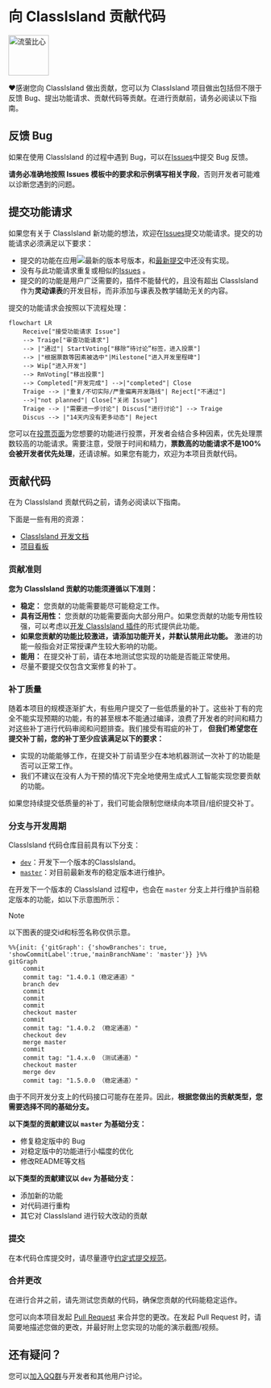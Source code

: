 # 向 ClassIsland 贡献代码

<img alt="流萤比心" src="https://github.com/user-attachments/assets/cc7902f8-baa7-4a70-9fec-4792f401cdd4" height="80px"/>

❤️感谢您向 ClassIsland 做出贡献，您可以为 ClassIsland 项目做出包括但不限于反馈 Bug、提出功能请求、贡献代码等贡献。在进行贡献前，请务必阅读以下指南。

## 反馈 Bug

如果在使用 ClassIsland 的过程中遇到 Bug，可以在[Issues](https://github.com/ClassIsland/ClassIsland/issues/new?assignees=&labels=Bug&projects=&template=BugReport.yml&title=%EF%BC%88%E5%9C%A8%E8%BF%99%E9%87%8C%E8%BE%93%E5%85%A5%E4%BD%A0%E7%9A%84%E6%A0%87%E9%A2%98%EF%BC%89)中提交 Bug 反馈。

**请务必准确地按照 Issues 模板中的要求和示例填写相关字段**，否则开发者可能难以诊断您遇到的问题。

## 提交功能请求

如果您有关于 ClassIsland 新功能的想法，欢迎在[Issues](https://github.com/ClassIsland/ClassIsland/issues/new?assignees=&labels=%E6%96%B0%E5%8A%9F%E8%83%BD&projects=&template=FeatureRequest.yml&title=%EF%BC%88%E5%9C%A8%E8%BF%99%E9%87%8C%E8%BE%93%E5%85%A5%E4%BD%A0%E7%9A%84%E6%A0%87%E9%A2%98%EF%BC%89)提交功能请求。提交的功能请求必须满足以下要求：

- 提交的功能在应用![最新的版本号](https://img.shields.io/github/v/release/ClassIsland/ClassIsland?include_prereleases&style=flat-square&label=)版本，和[最新提交](https://github.com/ClassIsland/ClassIsland/commits/dev/)中还没有实现。
- 没有与此功能请求重复或相似的[Issues](https://github.com/ClassIsland/ClassIsland/issues?q=label%3A新功能) 。
- 提交的的功能是用户广泛需要的，插件不能替代的，且没有超出 ClassIsland 作为**灵动课表**的开发目标，而非添加与课表及教学辅助无关的内容。

提交的功能请求会按照以下流程处理：

``` mermaid
flowchart LR
    Receive["接受功能请求 Issue"]
    --> Traige["审查功能请求"]
    --> |"通过"| StartVoting["移除“待讨论”标签，进入投票"]
    --> |"根据票数等因素被选中"|Milestone["进入开发里程碑"]
    --> Wip["进入开发"]
    --> RmVoting["移出投票"]
    --> Completed["开发完成"] -->|"completed"| Close
    Traige --> |"重复/不切实际/严重偏离开发路线"| Reject["不通过"]
    -->|"not planned"| Close["关闭 Issue"]
    Traige --> |"需要进一步讨论"| Discus["进行讨论"] --> Traige
    Discus --> |"14天内没有更多动态"| Reject
```

您可以在[投票页面](https://github.com/ClassIsland/voting/discussions/categories/classisland)为您想要的功能进行投票，开发者会结合多种因素，优先处理票数较高的功能请求。需要注意，受限于时间和精力，**票数高的功能请求不是100%会被开发者优先处理**，还请谅解。如果您有能力，欢迎为本项目贡献代码。

## 贡献代码

在为 ClassIsland 贡献代码之前，请务必阅读以下指南。

下面是一些有用的资源：
- [ClassIsland 开发文档](https://docs.classisland.tech/dev)
- [项目看板](https://github.com/orgs/ClassIsland/projects/2)

### 贡献准则

**您为 ClassIsland 贡献的功能须遵循以下准则：**

- **稳定：** 您贡献的功能需要能尽可能稳定工作。
- **具有泛用性：** 您贡献的功能需要面向大部分用户。如果您贡献的功能专用性较强，可以考虑以[开发 ClassIsland 插件](https://docs.classisland.tech/zh-cn/latest/dev/)的形式提供此功能。
- **如果您贡献的功能比较激进，请添加功能开关，并默认禁用此功能。** 激进的功能一般指会对正常授课产生较大影响的功能。
- **能用：** 在提交补丁前，请在本地测试您实现的功能是否能正常使用。
- 尽量不要提交仅包含文案修复的补丁。

### 补丁质量

随着本项目的规模逐渐扩大，有些用户提交了一些低质量的补丁。这些补丁有的完全不能实现预期的功能，有的甚至根本不能通过编译，浪费了开发者的时间和精力对这些补丁进行代码审阅和问题排查。我们接受有瑕疵的补丁， **但我们希望您在提交补丁前，您的补丁至少应该满足以下的要求：**

- 实现的功能能够工作，在提交补丁前请至少在本地机器测试一次补丁的功能是否可以正常工作。
- 我们不建议在没有人为干预的情况下完全地使用生成式人工智能实现您要贡献的功能。

如果您持续提交低质量的补丁，我们可能会限制您继续向本项目/组织提交补丁。

### 分支与开发周期

ClassIsland 代码仓库目前具有以下分支：

- [`dev`](https://github.com/HelloWRC/ClassIsland/tree/dev)：开发下一个版本的ClassIsland。
- [`master`](https://github.com/HelloWRC/ClassIsland/tree/master)：对目前最新发布的稳定版本进行维护。

在开发下一个版本的 ClassIsland 过程中，也会在 `master` 分支上并行维护当前稳定版本的功能，如以下示意图所示：

> [!note]
> 以下图表的提交id和标签名称仅供示意。


```mermaid
%%{init: {'gitGraph': {'showBranches': true, 'showCommitLabel':true,'mainBranchName': 'master'}} }%%
gitGraph
    commit
    commit tag: "1.4.0.1（稳定通道）"
    branch dev
    commit
    commit
    commit
    checkout master
    commit
    commit tag: "1.4.0.2 （稳定通道）"
    checkout dev
    merge master
    commit
    commit tag: "1.4.x.0 （测试通道）"
    checkout master
    merge dev
    commit tag: "1.5.0.0 （稳定通道）"
```

由于不同开发分支上的代码接口可能存在差异。因此，**根据您做出的贡献类型，您需要选择不同的基础分支。**

**以下类型的贡献建议以 `master` 为基础分支：**

- 修复稳定版中的 Bug
- 对稳定版中的功能进行小幅度的优化
- 修改README等文档

**以下类型的贡献建议以 `dev` 为基础分支：**

- 添加新的功能
- 对代码进行重构
- 其它对 ClassIsland 进行较大改动的贡献


### 提交

在本代码仓库提交时，请尽量遵守[约定式提交规范](https://www.conventionalcommits.org/zh-hans/v1.0.0/)。

### 合并更改

在进行合并之前，请先测试您贡献的代码，确保您贡献的代码能稳定运作。

您可以向本项目发起 [Pull Request](https://github.com/ClassIsland/ClassIsland/pulls) 来合并您的更改。在发起 Pull Request 时，请简要地描述您做的更改，并最好附上您实现的功能的演示截图/视频。

## 还有疑问？

您可以[加入QQ群](https://qm.qq.com/q/4NsDQKiAuQ)与开发者和其他用户讨论。
